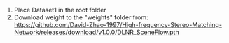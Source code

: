 1. Place Dataset1 in the root folder 
2. Download weight to the "weights" folder from: https://github.com/David-Zhao-1997/High-frequency-Stereo-Matching-Network/releases/download/v1.0.0/DLNR_SceneFlow.pth